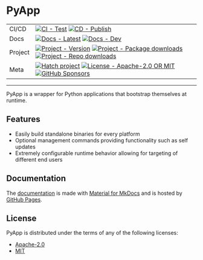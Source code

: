 # PyApp

| | |
| --- | --- |
| CI/CD | [![CI - Test](https://github.com/ofek/pyapp/actions/workflows/test.yml/badge.svg)](https://github.com/ofek/pyapp/actions/workflows/test.yml) [![CD - Publish](https://github.com/ofek/pyapp/actions/workflows/publish.yml/badge.svg)](https://github.com/ofek/pyapp/actions/workflows/publish.yml) |
| Docs | [![Docs - Latest](https://github.com/ofek/pyapp/actions/workflows/docs-latest.yml/badge.svg)](https://github.com/ofek/pyapp/actions/workflows/docs-latest.yml) [![Docs - Dev](https://github.com/ofek/pyapp/actions/workflows/docs-dev.yml/badge.svg)](https://github.com/ofek/pyapp/actions/workflows/docs-dev.yml) |
| Project | [![Project - Version](https://img.shields.io/crates/v/pyapp)](https://crates.io/crates/pyapp) [![Project - Package downloads](https://img.shields.io/crates/d/pyapp?label=package%20downloads)](https://crates.io/crates/pyapp) [![Project - Repo downloads](https://img.shields.io/github/downloads/ofek/pyapp/total?label=repo%20downloads)](https://github.com/ofek/pyapp/releases) |
| Meta | [![Hatch project](https://img.shields.io/badge/%F0%9F%A5%9A-Hatch-4051b5.svg)](https://github.com/pypa/hatch) [![License - Apache-2.0 OR MIT](https://img.shields.io/badge/license-Apache--2.0%20OR%20MIT-9400d3.svg)](https://spdx.org/licenses/) [![GitHub Sponsors](https://img.shields.io/github/sponsors/ofek?logo=GitHub%20Sponsors&style=social)](https://github.com/sponsors/ofek) |

-----

PyApp is a wrapper for Python applications that bootstrap themselves at runtime.

## Features

- Easily build standalone binaries for every platform
- Optional management commands providing functionality such as self updates
- Extremely configurable runtime behavior allowing for targeting of different end users

## Documentation

The [documentation](https://ofek.dev/pyapp/) is made with [Material for MkDocs](https://github.com/squidfunk/mkdocs-material) and is hosted by [GitHub Pages](https://docs.github.com/en/pages).

## License

PyApp is distributed under the terms of any of the following licenses:

- [Apache-2.0](https://spdx.org/licenses/Apache-2.0.html)
- [MIT](https://spdx.org/licenses/MIT.html)
